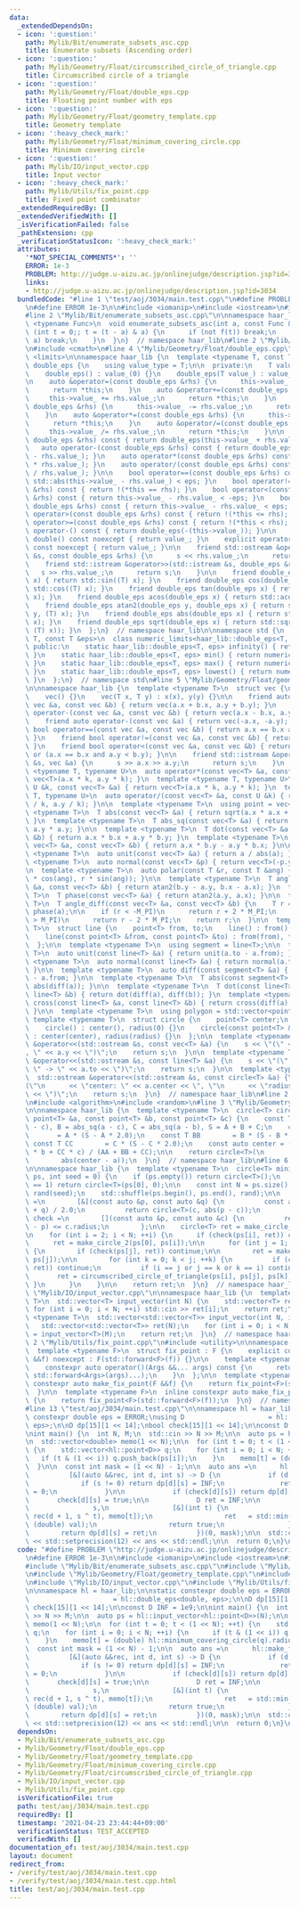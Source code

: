 ```yaml
---
data:
  _extendedDependsOn:
  - icon: ':question:'
    path: Mylib/Bit/enumerate_subsets_asc.cpp
    title: Enumerate subsets (Ascending order)
  - icon: ':question:'
    path: Mylib/Geometry/Float/circumscribed_circle_of_triangle.cpp
    title: Circumscribed circle of a triangle
  - icon: ':question:'
    path: Mylib/Geometry/Float/double_eps.cpp
    title: Floating point number with eps
  - icon: ':question:'
    path: Mylib/Geometry/Float/geometry_template.cpp
    title: Geometry template
  - icon: ':heavy_check_mark:'
    path: Mylib/Geometry/Float/minimum_covering_circle.cpp
    title: Minimum covering circle
  - icon: ':question:'
    path: Mylib/IO/input_vector.cpp
    title: Input vector
  - icon: ':heavy_check_mark:'
    path: Mylib/Utils/fix_point.cpp
    title: Fixed point combinator
  _extendedRequiredBy: []
  _extendedVerifiedWith: []
  _isVerificationFailed: false
  _pathExtension: cpp
  _verificationStatusIcon: ':heavy_check_mark:'
  attributes:
    '*NOT_SPECIAL_COMMENTS*': ''
    ERROR: 1e-3
    PROBLEM: http://judge.u-aizu.ac.jp/onlinejudge/description.jsp?id=3034
    links:
    - http://judge.u-aizu.ac.jp/onlinejudge/description.jsp?id=3034
  bundledCode: "#line 1 \"test/aoj/3034/main.test.cpp\"\n#define PROBLEM \"http://judge.u-aizu.ac.jp/onlinejudge/description.jsp?id=3034\"\
    \n#define ERROR 1e-3\n\n#include <iomanip>\n#include <iostream>\n#include <vector>\n\
    #line 2 \"Mylib/Bit/enumerate_subsets_asc.cpp\"\n\nnamespace haar_lib {\n  template\
    \ <typename Func>\n  void enumerate_subsets_asc(int a, const Func &f) {\n    for\
    \ (int t = 0;; t = (t - a) & a) {\n      if (not f(t)) break;\n      if (t ==\
    \ a) break;\n    }\n  }\n}  // namespace haar_lib\n#line 2 \"Mylib/Geometry/Float/double_eps.cpp\"\
    \n#include <cmath>\n#line 4 \"Mylib/Geometry/Float/double_eps.cpp\"\n#include\
    \ <limits>\n\nnamespace haar_lib {\n  template <typename T, const T &eps>\n  struct\
    \ double_eps {\n    using value_type = T;\n\n  private:\n    T value_;\n\n  public:\n\
    \    double_eps() : value_(0) {}\n    double_eps(T value_) : value_(value_) {}\n\
    \n    auto &operator=(const double_eps &rhs) {\n      this->value_ = rhs.value_;\n\
    \      return *this;\n    }\n    auto &operator+=(const double_eps &rhs) {\n \
    \     this->value_ += rhs.value_;\n      return *this;\n    }\n    auto &operator-=(const\
    \ double_eps &rhs) {\n      this->value_ -= rhs.value_;\n      return *this;\n\
    \    }\n    auto &operator*=(const double_eps &rhs) {\n      this->value_ *= rhs.value_;\n\
    \      return *this;\n    }\n    auto &operator/=(const double_eps &rhs) {\n \
    \     this->value_ /= rhs.value_;\n      return *this;\n    }\n\n    auto operator+(const\
    \ double_eps &rhs) const { return double_eps(this->value_ + rhs.value_); }\n \
    \   auto operator-(const double_eps &rhs) const { return double_eps(this->value_\
    \ - rhs.value_); }\n    auto operator*(const double_eps &rhs) const { return double_eps(this->value_\
    \ * rhs.value_); }\n    auto operator/(const double_eps &rhs) const { return double_eps(this->value_\
    \ / rhs.value_); }\n\n    bool operator==(const double_eps &rhs) const { return\
    \ std::abs(this->value_ - rhs.value_) < eps; }\n    bool operator!=(const double_eps\
    \ &rhs) const { return !(*this == rhs); }\n    bool operator<(const double_eps\
    \ &rhs) const { return this->value_ - rhs.value_ < -eps; }\n    bool operator<=(const\
    \ double_eps &rhs) const { return this->value_ - rhs.value_ < eps; }\n    bool\
    \ operator>(const double_eps &rhs) const { return !(*this <= rhs); }\n    bool\
    \ operator>=(const double_eps &rhs) const { return !(*this < rhs); }\n\n    auto\
    \ operator-() const { return double_eps(-(this->value_)); }\n\n    explicit operator\
    \ double() const noexcept { return value_; }\n    explicit operator long double()\
    \ const noexcept { return value_; }\n\n    friend std::ostream &operator<<(std::ostream\
    \ &s, const double_eps &rhs) {\n      s << rhs.value_;\n      return s;\n    }\n\
    \    friend std::istream &operator>>(std::istream &s, double_eps &rhs) {\n   \
    \   s >> rhs.value_;\n      return s;\n    }\n\n    friend double_eps sin(double_eps\
    \ x) { return std::sin((T) x); }\n    friend double_eps cos(double_eps x) { return\
    \ std::cos((T) x); }\n    friend double_eps tan(double_eps x) { return std::tan((T)\
    \ x); }\n    friend double_eps acos(double_eps x) { return std::acos((T) x); }\n\
    \    friend double_eps atan2(double_eps y, double_eps x) { return std::atan2((T)\
    \ y, (T) x); }\n    friend double_eps abs(double_eps x) { return std::abs((T)\
    \ x); }\n    friend double_eps sqrt(double_eps x) { return std::sqrt(std::max<T>(0,\
    \ (T) x)); }\n  };\n}  // namespace haar_lib\n\nnamespace std {\n  template <typename\
    \ T, const T &eps>\n  class numeric_limits<haar_lib::double_eps<T, eps>> {\n \
    \ public:\n    static haar_lib::double_eps<T, eps> infinity() { return numeric_limits<T>::infinity();\
    \ }\n    static haar_lib::double_eps<T, eps> min() { return numeric_limits<T>::min();\
    \ }\n    static haar_lib::double_eps<T, eps> max() { return numeric_limits<T>::max();\
    \ }\n    static haar_lib::double_eps<T, eps> lowest() { return numeric_limits<T>::lowest();\
    \ }\n  };\n}  // namespace std\n#line 5 \"Mylib/Geometry/Float/geometry_template.cpp\"\
    \n\nnamespace haar_lib {\n  template <typename T>\n  struct vec {\n    T x, y;\n\
    \    vec() {}\n    vec(T x, T y) : x(x), y(y) {}\n\n    friend auto operator+(const\
    \ vec &a, const vec &b) { return vec(a.x + b.x, a.y + b.y); }\n    friend auto\
    \ operator-(const vec &a, const vec &b) { return vec(a.x - b.x, a.y - b.y); }\n\
    \    friend auto operator-(const vec &a) { return vec(-a.x, -a.y); }\n\n    friend\
    \ bool operator==(const vec &a, const vec &b) { return a.x == b.x and a.y == b.y;\
    \ }\n    friend bool operator!=(const vec &a, const vec &b) { return !(a == b);\
    \ }\n    friend bool operator<(const vec &a, const vec &b) { return a.x < b.x\
    \ or (a.x == b.x and a.y < b.y); }\n\n    friend std::istream &operator>>(std::istream\
    \ &s, vec &a) {\n      s >> a.x >> a.y;\n      return s;\n    }\n  };\n\n  template\
    \ <typename T, typename U>\n  auto operator*(const vec<T> &a, const U &k) { return\
    \ vec<T>(a.x * k, a.y * k); }\n  template <typename T, typename U>\n  auto operator*(const\
    \ U &k, const vec<T> &a) { return vec<T>(a.x * k, a.y * k); }\n  template <typename\
    \ T, typename U>\n  auto operator/(const vec<T> &a, const U &k) { return vec<T>(a.x\
    \ / k, a.y / k); }\n\n  template <typename T>\n  using point = vec<T>;\n\n  template\
    \ <typename T>\n  T abs(const vec<T> &a) { return sqrt(a.x * a.x + a.y * a.y);\
    \ }\n  template <typename T>\n  T abs_sq(const vec<T> &a) { return a.x * a.x +\
    \ a.y * a.y; }\n\n  template <typename T>\n  T dot(const vec<T> &a, const vec<T>\
    \ &b) { return a.x * b.x + a.y * b.y; }\n  template <typename T>\n  T cross(const\
    \ vec<T> &a, const vec<T> &b) { return a.x * b.y - a.y * b.x; }\n\n  template\
    \ <typename T>\n  auto unit(const vec<T> &a) { return a / abs(a); }\n  template\
    \ <typename T>\n  auto normal(const vec<T> &p) { return vec<T>(-p.y, p.x); }\n\
    \n  template <typename T>\n  auto polar(const T &r, const T &ang) { return vec<T>(r\
    \ * cos(ang), r * sin(ang)); }\n\n  template <typename T>\n  T angle(const vec<T>\
    \ &a, const vec<T> &b) { return atan2(b.y - a.y, b.x - a.x); }\n  template <typename\
    \ T>\n  T phase(const vec<T> &a) { return atan2(a.y, a.x); }\n\n  template <typename\
    \ T>\n  T angle_diff(const vec<T> &a, const vec<T> &b) {\n    T r = phase(b) -\
    \ phase(a);\n\n    if (r < -M_PI)\n      return r + 2 * M_PI;\n    else if (r\
    \ > M_PI)\n      return r - 2 * M_PI;\n    return r;\n  }\n\n  template <typename\
    \ T>\n  struct line {\n    point<T> from, to;\n    line() : from(), to() {}\n\
    \    line(const point<T> &from, const point<T> &to) : from(from), to(to) {}\n\
    \  };\n\n  template <typename T>\n  using segment = line<T>;\n\n  template <typename\
    \ T>\n  auto unit(const line<T> &a) { return unit(a.to - a.from); }\n  template\
    \ <typename T>\n  auto normal(const line<T> &a) { return normal(a.to - a.from);\
    \ }\n\n  template <typename T>\n  auto diff(const segment<T> &a) { return a.to\
    \ - a.from; }\n\n  template <typename T>\n  T abs(const segment<T> &a) { return\
    \ abs(diff(a)); }\n\n  template <typename T>\n  T dot(const line<T> &a, const\
    \ line<T> &b) { return dot(diff(a), diff(b)); }\n  template <typename T>\n  T\
    \ cross(const line<T> &a, const line<T> &b) { return cross(diff(a), diff(b));\
    \ }\n\n  template <typename T>\n  using polygon = std::vector<point<T>>;\n\n \
    \ template <typename T>\n  struct circle {\n    point<T> center;\n    T radius;\n\
    \    circle() : center(), radius(0) {}\n    circle(const point<T> &center, T radius)\
    \ : center(center), radius(radius) {}\n  };\n\n  template <typename T>\n  std::ostream\
    \ &operator<<(std::ostream &s, const vec<T> &a) {\n    s << \"(\" << a.x << \"\
    , \" << a.y << \")\";\n    return s;\n  }\n\n  template <typename T>\n  std::ostream\
    \ &operator<<(std::ostream &s, const line<T> &a) {\n    s << \"(\" << a.from <<\
    \ \" -> \" << a.to << \")\";\n    return s;\n  }\n\n  template <typename T>\n\
    \  std::ostream &operator<<(std::ostream &s, const circle<T> &a) {\n    s << \"\
    (\"\n      << \"center: \" << a.center << \", \"\n      << \"radius: \" << a.radius\
    \ << \")\";\n    return s;\n  }\n}  // namespace haar_lib\n#line 2 \"Mylib/Geometry/Float/minimum_covering_circle.cpp\"\
    \n#include <algorithm>\n#include <random>\n#line 3 \"Mylib/Geometry/Float/circumscribed_circle_of_triangle.cpp\"\
    \n\nnamespace haar_lib {\n  template <typename T>\n  circle<T> circumscribed_circle_of_triangle(const\
    \ point<T> &a, const point<T> &b, const point<T> &c) {\n    const T A = abs_sq(b\
    \ - c), B = abs_sq(a - c), C = abs_sq(a - b), S = A + B + C;\n    const T AA \
    \       = A * (S - A * 2.0);\n    const T BB        = B * (S - B * 2.0);\n   \
    \ const T CC        = C * (S - C * 2.0);\n    const auto center = (AA * a + BB\
    \ * b + CC * c) / (AA + BB + CC);\n\n    return circle<T>(\n        center,\n\
    \        abs(center - a));\n  }\n}  // namespace haar_lib\n#line 6 \"Mylib/Geometry/Float/minimum_covering_circle.cpp\"\
    \n\nnamespace haar_lib {\n  template <typename T>\n  circle<T> minimum_covering_circle(std::vector<point<T>>\
    \ ps, int seed = 0) {\n    if (ps.empty()) return circle<T>();\n    if (ps.size()\
    \ == 1) return circle<T>(ps[0], 0);\n\n    const int N = ps.size();\n\n    std::mt19937\
    \ rand(seed);\n    std::shuffle(ps.begin(), ps.end(), rand);\n\n    auto make_circle_2\
    \ =\n        [&](const auto &p, const auto &q) {\n          const auto c = (p\
    \ + q) / 2.0;\n          return circle<T>(c, abs(p - c));\n        };\n\n    auto\
    \ check =\n        [](const auto &p, const auto &c) {\n          return abs(c.center\
    \ - p) <= c.radius;\n        };\n\n    circle<T> ret = make_circle_2(ps[0], ps[1]);\n\
    \n    for (int i = 2; i < N; ++i) {\n      if (check(ps[i], ret)) continue;\n\n\
    \      ret = make_circle_2(ps[0], ps[i]);\n\n      for (int j = 1; j < i; ++j)\
    \ {\n        if (check(ps[j], ret)) continue;\n\n        ret = make_circle_2(ps[i],\
    \ ps[j]);\n\n        for (int k = 0; k < j; ++k) {\n          if (check(ps[k],\
    \ ret)) continue;\n          if (i == j or j == k or k == i) continue;\n\n   \
    \       ret = circumscribed_circle_of_triangle(ps[i], ps[j], ps[k]);\n       \
    \ }\n      }\n    }\n\n    return ret;\n  }\n}  // namespace haar_lib\n#line 4\
    \ \"Mylib/IO/input_vector.cpp\"\n\nnamespace haar_lib {\n  template <typename\
    \ T>\n  std::vector<T> input_vector(int N) {\n    std::vector<T> ret(N);\n   \
    \ for (int i = 0; i < N; ++i) std::cin >> ret[i];\n    return ret;\n  }\n\n  template\
    \ <typename T>\n  std::vector<std::vector<T>> input_vector(int N, int M) {\n \
    \   std::vector<std::vector<T>> ret(N);\n    for (int i = 0; i < N; ++i) ret[i]\
    \ = input_vector<T>(M);\n    return ret;\n  }\n}  // namespace haar_lib\n#line\
    \ 2 \"Mylib/Utils/fix_point.cpp\"\n#include <utility>\n\nnamespace haar_lib {\n\
    \  template <typename F>\n  struct fix_point : F {\n    explicit constexpr fix_point(F\
    \ &&f) noexcept : F(std::forward<F>(f)) {}\n\n    template <typename... Args>\n\
    \    constexpr auto operator()(Args &&... args) const {\n      return F::operator()(*this,\
    \ std::forward<Args>(args)...);\n    }\n  };\n\n  template <typename F>\n  inline\
    \ constexpr auto make_fix_point(F &&f) {\n    return fix_point<F>(std::forward<F>(f));\n\
    \  }\n\n  template <typename F>\n  inline constexpr auto make_fix_point(F &f)\
    \ {\n    return fix_point<F>(std::forward<F>(f));\n  }\n}  // namespace haar_lib\n\
    #line 13 \"test/aoj/3034/main.test.cpp\"\n\nnamespace hl = haar_lib;\n\nstatic\
    \ constexpr double eps = ERROR;\nusing D                     = hl::double_eps<double,\
    \ eps>;\n\nD dp[15][1 << 14];\nbool check[15][1 << 14];\n\nconst D INF = 1e9;\n\
    \nint main() {\n  int N, M;\n  std::cin >> N >> M;\n\n  auto ps = hl::input_vector<hl::point<D>>(N);\n\
    \n  std::vector<double> memo(1 << N);\n\n  for (int t = 0; t < (1 << N); ++t)\
    \ {\n    std::vector<hl::point<D>> q;\n    for (int i = 0; i < N; ++i) {\n   \
    \   if (t & (1 << i)) q.push_back(ps[i]);\n    }\n    memo[t] = (double) hl::minimum_covering_circle(q).radius;\n\
    \  }\n\n  const int mask = (1 << N) - 1;\n\n  auto ans =\n      hl::make_fix_point(\n\
    \          [&](auto &&rec, int d, int s) -> D {\n            if (d == M) {\n \
    \             if (s != 0) return dp[d][s] = INF;\n              return dp[d][s]\
    \ = 0;\n            }\n\n            if (check[d][s]) return dp[d][s];\n     \
    \       check[d][s] = true;\n\n            D ret = INF;\n\n            hl::enumerate_subsets_asc(\n\
    \                s,\n                [&](int t) {\n                  D val = std::max((double)\
    \ rec(d + 1, s ^ t), memo[t]);\n                  ret   = std::min((double) ret,\
    \ (double) val);\n                  return true;\n                });\n\n    \
    \        return dp[d][s] = ret;\n          })(0, mask);\n\n  std::cout << std::fixed\
    \ << std::setprecision(12) << ans << std::endl;\n\n  return 0;\n}\n"
  code: "#define PROBLEM \"http://judge.u-aizu.ac.jp/onlinejudge/description.jsp?id=3034\"\
    \n#define ERROR 1e-3\n\n#include <iomanip>\n#include <iostream>\n#include <vector>\n\
    #include \"Mylib/Bit/enumerate_subsets_asc.cpp\"\n#include \"Mylib/Geometry/Float/double_eps.cpp\"\
    \n#include \"Mylib/Geometry/Float/geometry_template.cpp\"\n#include \"Mylib/Geometry/Float/minimum_covering_circle.cpp\"\
    \n#include \"Mylib/IO/input_vector.cpp\"\n#include \"Mylib/Utils/fix_point.cpp\"\
    \n\nnamespace hl = haar_lib;\n\nstatic constexpr double eps = ERROR;\nusing D\
    \                     = hl::double_eps<double, eps>;\n\nD dp[15][1 << 14];\nbool\
    \ check[15][1 << 14];\n\nconst D INF = 1e9;\n\nint main() {\n  int N, M;\n  std::cin\
    \ >> N >> M;\n\n  auto ps = hl::input_vector<hl::point<D>>(N);\n\n  std::vector<double>\
    \ memo(1 << N);\n\n  for (int t = 0; t < (1 << N); ++t) {\n    std::vector<hl::point<D>>\
    \ q;\n    for (int i = 0; i < N; ++i) {\n      if (t & (1 << i)) q.push_back(ps[i]);\n\
    \    }\n    memo[t] = (double) hl::minimum_covering_circle(q).radius;\n  }\n\n\
    \  const int mask = (1 << N) - 1;\n\n  auto ans =\n      hl::make_fix_point(\n\
    \          [&](auto &&rec, int d, int s) -> D {\n            if (d == M) {\n \
    \             if (s != 0) return dp[d][s] = INF;\n              return dp[d][s]\
    \ = 0;\n            }\n\n            if (check[d][s]) return dp[d][s];\n     \
    \       check[d][s] = true;\n\n            D ret = INF;\n\n            hl::enumerate_subsets_asc(\n\
    \                s,\n                [&](int t) {\n                  D val = std::max((double)\
    \ rec(d + 1, s ^ t), memo[t]);\n                  ret   = std::min((double) ret,\
    \ (double) val);\n                  return true;\n                });\n\n    \
    \        return dp[d][s] = ret;\n          })(0, mask);\n\n  std::cout << std::fixed\
    \ << std::setprecision(12) << ans << std::endl;\n\n  return 0;\n}\n"
  dependsOn:
  - Mylib/Bit/enumerate_subsets_asc.cpp
  - Mylib/Geometry/Float/double_eps.cpp
  - Mylib/Geometry/Float/geometry_template.cpp
  - Mylib/Geometry/Float/minimum_covering_circle.cpp
  - Mylib/Geometry/Float/circumscribed_circle_of_triangle.cpp
  - Mylib/IO/input_vector.cpp
  - Mylib/Utils/fix_point.cpp
  isVerificationFile: true
  path: test/aoj/3034/main.test.cpp
  requiredBy: []
  timestamp: '2021-04-23 23:44:44+09:00'
  verificationStatus: TEST_ACCEPTED
  verifiedWith: []
documentation_of: test/aoj/3034/main.test.cpp
layout: document
redirect_from:
- /verify/test/aoj/3034/main.test.cpp
- /verify/test/aoj/3034/main.test.cpp.html
title: test/aoj/3034/main.test.cpp
---
```

